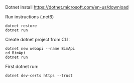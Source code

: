 Dotnet Install 
https://dotnet.microsoft.com/en-us/download

Run instructions (.net6)
```
dotnet restore
dotnet run
```


Create dotnet project from CLI:

```
dotnet new webapi --name BimApi
cd BimApi
dotnet run
```

First dotnet run:
```
dotnet dev-certs https --trust
```